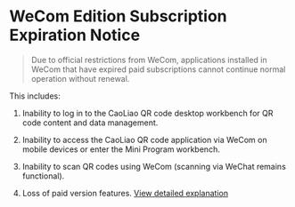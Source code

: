 # WeCom Edition Subscription Expiration Notice

> Due to official restrictions from WeCom, applications installed in WeCom that have expired paid subscriptions cannot continue normal operation without renewal.

This includes:

1. Inability to log in to the CaoLiao QR code desktop workbench for QR code content and data management.

2. Inability to access the CaoLiao QR code application via WeCom on mobile devices or enter the Mini Program workbench.

3. Inability to scan QR codes using WeCom (scanning via WeChat remains functional).

4. Loss of paid version features. [View detailed explanation](https://cli.im/help/52606)